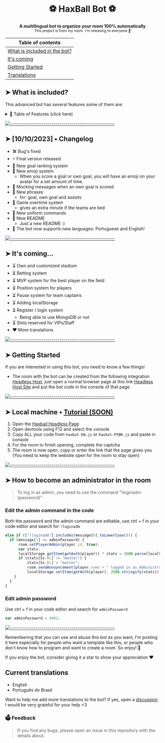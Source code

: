 <h1 align="center">⚽ HaxBall Bot ⚽</h1>

<p align="center">
  <b>A multilingual bot to organize your room 100% automatically</b></br>
  <sub>This project is from my room. I'm releasing to everyone 🙂<sub>
</p>

|Table of contents|
|-----------------|
|[What is included in the bot?](https://github.com/theosanct0s/haxball-bot#-what-is-included)
|[It's coming](https://github.com/theosanct0s/haxball-bot#-its-coming) |
|[Getting Started](https://github.com/theosanct0s/haxball-bot#-getting-started)  |
|[Translations](https://github.com/theosanct0s/haxball-bot#current-translations) |

## ➤ What is included?

This advanced bot has several features some of them are:

<details>
<summary>📖 Table of Features (click here)</summary>
<br />

## ✨ Features

- ✅ Start of match notice
  - When the match starts, the bot notifies you in the chat.
- ✅ Goal announcements
  - Every goal (both teams) will be notified in the chat, with the author and the speed of the shot.
- ✅ End of game announcements
  - Notifies you when the match is over, with advanced statistics
- ✅ The bot has two languages
- ✅ Uniforms to make you feel like a real player
- ✅ Reaction system with emojis, when the player scores a goal
- ✅ Admin system
- ✅ Ban system
  
and much more...
</details>

[![-----------------------------------------------------](https://raw.githubusercontent.com/andreasbm/readme/master/assets/lines/colored.png)](#table-of-contents)

## ➤ [10/10/2023] • Changelog
- 🛠️ Bug's fixed
- ⚡ Final version released
- 🌟 New goal ranking system
- 🌟 New emoji system
  - When you score a goal or own goal, you will have an emoji on your avatar for a set amount of time.
- 🌟 Mocking messages when an own goal is scored
- 🌟 New phrases
  - for: goal, own goal and assists
- 🌟 Game overtime system
  - gives an extra minute if the teams are tied
- 🌟 New uniform commands
- 🌟 New README
  - Just a new README :)
- 🌟 The bot now supports new languages: Portuguese and English!
 
[![-----------------------------------------------------](https://raw.githubusercontent.com/andreasbm/readme/master/assets/lines/colored.png)](#table-of-contents) 
  
## ➤ It's coming...
- ⏳ Own and customized stadium
- ⏳ Betting system
- ⏳ MVP system for the best player on the field
- ⏳ Position system for players
- ⏳ Pause system for team captains
- ⏳ Adding localStorage
- ⏳ Register / login system
  - Being able to use MongoDB or not
- ⏳ Slots reserved for VIPs/Staff
- ❤️ More translations
   
[![-----------------------------------------------------](https://raw.githubusercontent.com/andreasbm/readme/master/assets/lines/colored.png)](#table-of-contents) 
  
## ➤ Getting Started

If you are interested in using this bot, you need to know a few things!

- The room with the bot can be created from the following integration [Headless Host](https://github.com/haxball/haxball-issues/wiki/Headless-Host), just open a normal browser page at this link [Headless Host Site](https://html5.haxball.com/headless) and put the bot code in the console of that page.
 
[![-----------------------------------------------------](https://raw.githubusercontent.com/andreasbm/readme/master/assets/lines/colored.png)](#table-of-contents) 
  
## ➤ Local machine • [Tutorial (SOON)](https://www.youtube.com)

1. Open the [Haxball Headless Page](https://www.haxball.com/headless)
2. Open devtools using F12 and select the console
3. Copy ALL your code from `haxbot-EN.js` or `haxbot-PTBR.js` and paste in console
4. For the room to finish opening, complete the captcha
5. The room is now open, copy or enter the link that the page gives you (You need to keep the website open for the room to stay open)
 
[![-----------------------------------------------------](https://raw.githubusercontent.com/andreasbm/readme/master/assets/lines/colored.png)](#table-of-contents)

## ➤ How to become an administrator in the room

> To log in as admin, you need to use the command "!loginadm (password)"

### Edit the admin command in the code

Both the password and the admin command are editable, use ctrl + f in your code editor and search for `!loginadm`

```js
else if (["!loginadm"].includes(message[0].toLowerCase())) {
  if (message[1] == adminPassword) {
      room.setPlayerAdmin(player.id, true);
      var stats;
      localStorage.getItem(getAuth(player)) ? stats = JSON.parse(localStorage.getItem(getAuth(player))) : stats = [0, 0, 0, 0, "0.00", 0, 0, 0, 0, "0.00", "player", player.name];
      if (stats[Ss.RL] != "master") {
          stats[Ss.RL] = "master";
          room.sendAnnouncement(player.name + " logged in as Administrator!", null, 0xFF7900, 2);
          localStorage.setItem(getAuth(player), JSON.stringify(stats));
    }
  }
}
```

### Edit admin password

Use ctrl + f in your code editor and search for `adminPassword`

```js
var adminPassword = 4002;
```
 
[![-----------------------------------------------------](https://raw.githubusercontent.com/andreasbm/readme/master/assets/lines/colored.png)](#table-of-contents) 
  
Remembering that you can use and abuse this bot as you want, I'm posting it here especially for people who want a template like this, or people who don't know how to program and want to create a room. So enjoy! 🥰

If you enjoy the bot, consider giving it a star to show your appreciation ❤️

## Current translations
* English
* Português do Brasil

Want to help me add more translations to the bot? If yes, open a [discussion](https://github.com/theosanct0s/haxball-bot/discussions). I would be very grateful for your help <3

### 🗳️ Feedback
> If you find any bugs, please open an issue in this repository with the details about.

